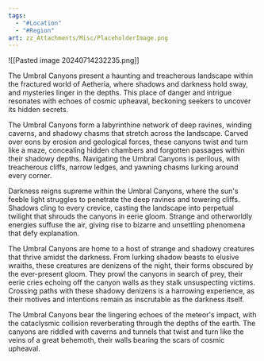 ```yaml
---
tags:
  - "#Location"
  - "#Region"
art: zz_Attachments/Misc/PlaceholderImage.png
---
```


![[Pasted image 20240714232235.png]]

The Umbral Canyons present a haunting and treacherous landscape within the fractured world of Aetheria, where shadows and darkness hold sway, and mysteries linger in the depths. This place of danger and intrigue resonates with echoes of cosmic upheaval, beckoning seekers to uncover its hidden secrets.

The Umbral Canyons form a labyrinthine network of deep ravines, winding caverns, and shadowy chasms that stretch across the landscape. Carved over eons by erosion and geological forces, these canyons twist and turn like a maze, concealing hidden chambers and forgotten passages within their shadowy depths. Navigating the Umbral Canyons is perilous, with treacherous cliffs, narrow ledges, and yawning chasms lurking around every corner.

Darkness reigns supreme within the Umbral Canyons, where the sun's feeble light struggles to penetrate the deep ravines and towering cliffs. Shadows cling to every crevice, casting the landscape into perpetual twilight that shrouds the canyons in eerie gloom. Strange and otherworldly energies suffuse the air, giving rise to bizarre and unsettling phenomena that defy explanation.

The Umbral Canyons are home to a host of strange and shadowy creatures that thrive amidst the darkness. From lurking shadow beasts to elusive wraiths, these creatures are denizens of the night, their forms obscured by the ever-present gloom. They prowl the canyons in search of prey, their eerie cries echoing off the canyon walls as they stalk unsuspecting victims. Crossing paths with these shadowy denizens is a harrowing experience, as their motives and intentions remain as inscrutable as the darkness itself.

The Umbral Canyons bear the lingering echoes of the meteor's impact, with the cataclysmic collision reverberating through the depths of the earth. The canyons are riddled with caverns and tunnels that twist and turn like the veins of a great behemoth, their walls bearing the scars of cosmic upheaval.